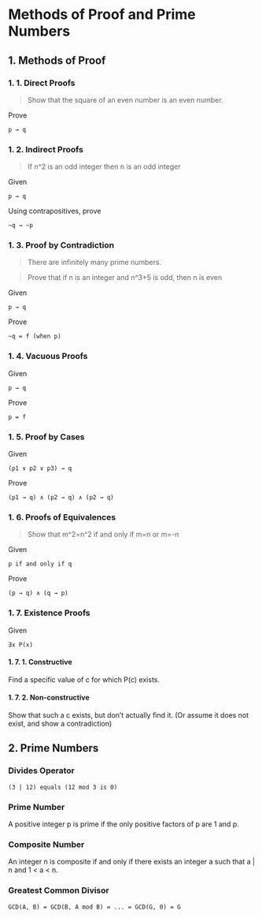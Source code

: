 # Methods of Proof and Prime Numbers

## 1. Methods of Proof



### 1. 1. Direct Proofs
> Show that the square of an even number is an even number.

Prove
```
p → q
```

### 1. 2. Indirect Proofs
> If n^2 is an odd integer then n is an odd integer

Given
```
p → q 
```
Using contrapositives, prove
```
~q → ~p
```

### 1. 3. Proof by Contradiction
> There are infinitely many prime numbers.

> Prove that if n is an integer and n^3+5 is odd, then n is even

Given
```
p → q 
```
Prove
```
~q = f (when p)
```
### 1. 4. Vacuous Proofs
Given
```
p → q 
```
Prove
```
p = f
```
### 1. 5. Proof by Cases
Given
```
(p1 ∨ p2 ∨ p3) → q
```
Prove
```
(p1 → q) ∧ (p2 → q) ∧ (p2 → q)
```
### 1. 6. Proofs of Equivalences
> Show that m^2=n^2 if and only if m=n or m=-n

Given
```
p if and only if q
```
Prove
```
(p → q) ∧ (q → p)
```

### 1. 7. Existence Proofs
Given
```
∃x P(x)
```
#### 1. 7. 1. Constructive
Find a specific value of c for
which P(c) exists.

#### 1. 7. 2. Non-constructive
Show that such a c exists, but don’t actually find it. (Or assume it does not exist, and show a contradiction)


## 2. Prime Numbers

### Divides Operator
```
(3 | 12) equals (12 mod 3 is 0)
```

### Prime Number
A positive integer p is prime if the only positive factors of p are 1 and p.

### Composite Number
An integer n is composite if and only if there exists an integer a such that a | n and 1 < a < n.

### Greatest Common Divisor
```
GCD(A, B) = GCD(B, A mod B) = ... = GCD(G, 0) = G
```
